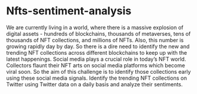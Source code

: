 # Nfts-sentiment-analysis
We are currently living in a world, where there is a massive explosion of digital assets - hundreds of blockchains, thousands of metaverses, tens of thousands of NFT collections, and millions of NFTs. Also, this number is growing rapidly day by day. So there is a dire need to identify the new and trending NFT collections across different blockchains to keep up with the latest happenings. Social media plays a crucial role in today’s NFT world. Collectors flaunt their NFT arts on social media platforms which become viral soon. So the aim of this challenge is to identify those collections early using these social media signals.  Identify the trending NFT collections on Twitter using Twitter data on a daily basis and analyze their sentiments.

